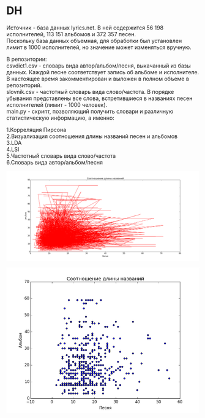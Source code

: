 # DH
Источник - база данных lyrics.net. В ней содержится 56 198 исполнителей, 113 151 альбомов и 372 357 песен.   
Поскольку база данных объемная, для обработки был установлен лимит в 1000 исполнителей, но значение может изменяться вручную.  

В репозитории:  
csvdict1.csv - словарь вида автор/альбом/песня, выкачанный из базы данных. Каждой песне соответствует запись об альбоме и исполнителе. В настоящее время закомментирован и выложен в полном объеме в репозиторий.  
slovnik.csv - частотный словарь вида слово/частота. В порядке убывания представлены все слова, встретившиеся в названиях песен исполнителей (лимит - 1000 человек).  
main.py - скрипт, позволяющий получить словари и различную статистическую информацию, а именно:  

1.Корреляция Пирсона  
2.Визуализация соотношения длины названий песен и альбомов  
3.LDA  
4.LSI  
5.Частотный словарь вида слово/частота  
6.Словарь вида автор/альбом/песня  




![alt text](https://github.com/haniani/DH/blob/master/First%20correlation%20plot.png "First correlation plot")

![alt text](https://github.com/haniani/DH/blob/master/Second%20correlation%20plot.png "Second correlation plot")
